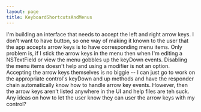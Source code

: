```yaml
---
layout: page
title: KeyboardShortcutsAndMenus
---
```


I'm building an interface that needs to accept the left and right arrow keys.  I don't want to have button, so one way of making it known to the user that the app accepts arrow keys is to have corresponding menu items.  Only problem is, if I stick the arrow keys in the menu then when I'm editing a NSTextField or view the menu gobbles up the keyDown events.  Disabling the menu items doesn't help and using a modifier is not an option.  Accepting the arrow keys themselves is no biggie -- I can just go to work on the appropriate control's keyDown and up methods and have the responder chain automatically know how to handle arrow key events.  However, then the arrow keys aren't listed anywhere in the UI and help files are teh suck.  Any ideas on how to let the user know they can user the arrow keys with my control?

